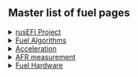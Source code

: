 ## Master list of fuel pages 

<details><summary><u>rusEFI Project</u></summary>

* [rusEFI Project Fuel](rusEFI-project-Fuel)

</details>

<details><summary><u>Fuel Algorithms</u></summary>

* [Fuel Overview](Fuel_Overview)
* [AlphaN](AlphaN)
* [Speed Density](Speed_Density)
* [Mass Air Flow](MAF)

</details>

<details><summary><u>Acceleration</u></summary>

* [Overview](Acceleration_Compensation)
* [X-Tau Wall Wetting](X-tau_Wall_Wetting)
* TPS. - Coming Soon

</details>

<details><summary><u>AFR measurement</u></summary>

* [Wide Band Sensors](Wide_Band_Sensors)
* [Do I need a wideband](do_i_need_wideband_oxygen_sensor)
* [Old WBO2 page](WBO)

</details>

<details><summary><u>Fuel Hardware</u></summary>

* [Converting from Carb](how_to_convert_from_carburetor_to_EFI)
* [GDI Status](GDI_Status)
* Fuel injectors - Coming Soon

</details>


